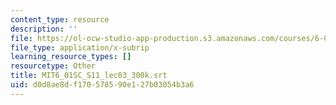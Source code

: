 ```yaml
---
content_type: resource
description: ''
file: https://ol-ocw-studio-app-production.s3.amazonaws.com/courses/6-01sc-introduction-to-electrical-engineering-and-computer-science-i-spring-2011/d0d8ae8df170578590e127b03054b3a6_MIT6_01SC_S11_lec03_300k.vtt
file_type: application/x-subrip
learning_resource_types: []
resourcetype: Other
title: MIT6_01SC_S11_lec03_300k.srt
uid: d0d8ae8d-f170-5785-90e1-27b03054b3a6
---
```

